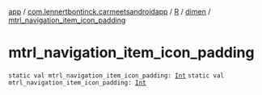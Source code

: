 [app](../../../index.md) / [com.lennertbontinck.carmeetsandroidapp](../../index.md) / [R](../index.md) / [dimen](index.md) / [mtrl_navigation_item_icon_padding](./mtrl_navigation_item_icon_padding.md)

# mtrl_navigation_item_icon_padding

`static val mtrl_navigation_item_icon_padding: `[`Int`](https://kotlinlang.org/api/latest/jvm/stdlib/kotlin/-int/index.html)
`static val mtrl_navigation_item_icon_padding: `[`Int`](https://kotlinlang.org/api/latest/jvm/stdlib/kotlin/-int/index.html)